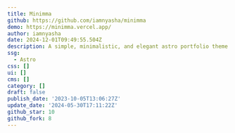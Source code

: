 ```yaml
---
title: Minimma
github: https://github.com/iamnyasha/minimma
demo: https://minimma.vercel.app/
author: iamnyasha
date: 2024-12-01T09:49:55.504Z
description: A simple, minimalistic, and elegant astro portfolio theme.
ssg:
  - Astro
css: []
ui: []
cms: []
category: []
draft: false
publish_date: '2023-10-05T13:06:27Z'
update_date: '2024-05-30T17:11:22Z'
github_star: 10
github_fork: 8
---
```

